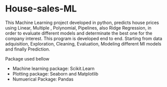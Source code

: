 # House-sales-ML
This Machine Learning project developed in python, predicts house prices using Linear, Multiple , Polynomial, Pipelines, also Ridge Regression, in order to evaluate different models and determinate the best one for the company interest. 
This program is developed end to end. Starting from data adquisition, Exploration, Cleaning, Evaluation, Modeling different Ml models and finally Prediction.

Package used bellow

* Machine learning package: Scikit.Learn
* Plotting package:  Seaborn and Matplotlib
* Numuerical Package: Pandas
